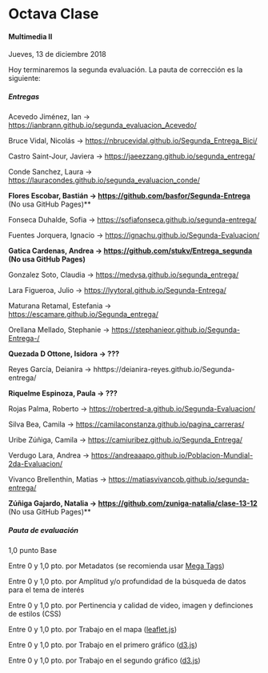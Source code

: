 # Octava Clase

#### Multimedia II

Jueves, 13 de diciembre 2018

Hoy terminaremos la segunda evaluación. La pauta de corrección es la siguiente: 

##### Entregas

Acevedo Jiménez, Ian → https://ianbrann.github.io/segunda_evaluacion_Acevedo/

Bruce Vidal, Nicolás → https://nbrucevidal.github.io/Segunda_Entrega_Bici/

Castro Saint-Jour, Javiera → https://jaeezzang.github.io/segunda_entrega/

Conde Sanchez, Laura → https://lauracondes.github.io/segunda_evaluacion_conde/

**Flores Escobar, Bastián → https://github.com/basfor/Segunda-Entrega** (No usa GitHub Pages)**

Fonseca Duhalde, Sofia → https://sofiafonseca.github.io/segunda-entrega/

Fuentes Jorquera, Ignacio → https://ignachu.github.io/Segunda-Evaluacion/

**Gatica Cardenas, Andrea → https://github.com/stukv/Entrega_segunda (No usa GitHub Pages)**

Gonzalez Soto, Claudia → https://medvsa.github.io/segunda_entrega/

Lara Figueroa, Julio → https://lyytoral.github.io/Segunda-Entrega/

Maturana Retamal, Estefania → https://escamare.github.io/Segunda_entrega/

Orellana Mellado, Stephanie → https://stephanieor.github.io/Segunda-Entrega-/

**Quezada D Ottone, Isidora → ???**

Reyes García, Deianira → hhttps://deianira-reyes.github.io/Segunda-entrega/

**Riquelme Espinoza, Paula → ???**

Rojas Palma, Roberto → https://robertred-a.github.io/Segunda-Evaluacion/

Silva Bea, Camila → https://camilaconstanza.github.io/pagina_carreras/

Uribe Zúñiga, Camila → https://camiuribez.github.io/Segunda_Entrega/

Verdugo Lara, Andrea → https://andreaaapo.github.io/Poblacion-Mundial-2da-Evaluacion/

Vivanco Brellenthin, Matias → https://matiasvivancob.github.io/segunda-entrega/

**Zúñiga Gajardo, Natalia → https://github.com/zuniga-natalia/clase-13-12** (No usa GitHub Pages)**


##### Pauta de evaluación

1,0 punto Base

Entre 0 y 1,0 pto. por Metadatos (se recomienda usar [Mega Tags](https://megatags.co/))

Entre 0 y 1,0 pto. por Amplitud y/o profundidad de la búsqueda de datos para el tema de interés

Entre 0 y 1,0 pto. por Pertinencia y calidad de video, imagen y definciones de estilos (CSS)

Entre 0 y 1,0 pto. por Trabajo en el mapa ([leaflet.js](https://leafletjs.com/))

Entre 0 y 1,0 pto. por Trabajo en el primero gráfico ([d3.js](https://d3js.org/))

Entre 0 y 1,0 pto. por Trabajo en el segundo gráfico ([d3.js](https://d3js.org/))
